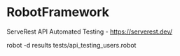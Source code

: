 # RobotFramework
ServeRest API Automated Testing - https://serverest.dev/

robot -d results tests/api_testing_users.robot 
